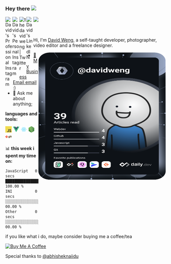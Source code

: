 ### Hey there <img src="https://media.giphy.com/media/hvRJCLFzcasrR4ia7z/giphy.gif" width="25px">
<a href="https://www.instagram.com/davidwengpro/">
  <img align="left" alt="David's Professional Instagram" width="22px" src="https://raw.githubusercontent.com/hussainweb/hussainweb/main/icons/instagram.png" />
</a>
<a href="https://www.instagram.com/thedavidweng/">
  <img align="left" alt="David's Personal Instagram" width="22px" src="https://raw.githubusercontent.com/hussainweb/hussainweb/main/icons/instagram.png" />
</a>
<a href="https://twitter.com/thedavidweng">
  <img align="left" alt="thedavidweng | Twitter" width="22px" src="https://raw.githubusercontent.com/peterthehan/peterthehan/master/assets/twitter.svg" />
</a>
<a href="https://www.linkedin.com/in/thedavidweng/">
  <img align="left" alt="David's LinkedIN" width="22px" src="https://raw.githubusercontent.com/peterthehan/peterthehan/master/assets/linkedin.svg" />
</a>

![](https://visitor-badge.glitch.me/badge?page_id=thedavidweng.thedavidweng)

<br />

Hi, I'm [David Weng](https://davidweng.tk/), a self-taught developer, photographer, video editor and a freelance designer.


<a href="https://app.daily.dev/davidweng"><img align="right" alt="David Weng's Dev Card" src="https://github.com/thedavidweng/thedavidweng/blob/master/devcard.svg" width="400" height="400" />
  
- 💼 My Business Email [email](mailto:mail@davidweng.tk) :)
- 💬 Ask me about anything;

**languages and tools:**  

<code><img height="20" src="https://raw.githubusercontent.com/github/explore/80688e429a7d4ef2fca1e82350fe8e3517d3494d/topics/javascript/javascript.png"></code>
<code><img height="20" src="https://raw.githubusercontent.com/github/explore/80688e429a7d4ef2fca1e82350fe8e3517d3494d/topics/vue/vue.png"></code>
<code><img height="20" src="https://raw.githubusercontent.com/github/explore/80688e429a7d4ef2fca1e82350fe8e3517d3494d/topics/react/react.png"></code>
<code><img height="20" src="https://raw.githubusercontent.com/github/explore/80688e429a7d4ef2fca1e82350fe8e3517d3494d/topics/nodejs/nodejs.png"></code>
<code><img height="20" src="https://raw.githubusercontent.com/github/explore/80688e429a7d4ef2fca1e82350fe8e3517d3494d/topics/git/git.png"></code>

📊 **this week i spent my time on:**
<!--START_SECTION:waka-->

```text
JavaScript   0 secs          █████████████████████████   100.00 %
INI          0 secs          ░░░░░░░░░░░░░░░░░░░░░░░░░   00.00 %
Other        0 secs          ░░░░░░░░░░░░░░░░░░░░░░░░░   00.00 %
```

<!--END_SECTION:waka-->

if you like what i do, maybe consider buying me a coffee/tea

<a href="https://www.buymeacoffee.com/thedavidweng" target="_blank"><img src="https://cdn.buymeacoffee.com/buttons/v2/default-red.png" alt="Buy Me A Coffee" width="150" ></a>

Special thanks to [@abhisheknaiidu](https://github.com/abhisheknaiidu)
